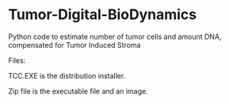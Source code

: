 # Tumor-Digital-BioDynamics
Python code to estimate number of tumor cells and amount DNA, compensated for Tumor Induced Stroma

Files:

TCC.EXE is the distribution installer.

Zip file is the executable file and an image.
